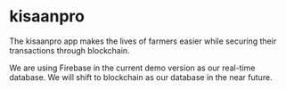 # kisaanpro

The kisaanpro app makes the lives of farmers easier while securing their transactions through blockchain.

We are using Firebase in the current demo version as our real-time database. We will shift to blockchain as our database in the near future.
